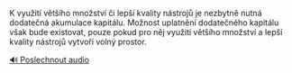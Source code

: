 
K využití většího množství či lepší kvality nástrojů je nezbytně nutná dodatečná akumulace kapitálu. Možnost uplatnění dodatečného kapitálu však bude existovat, pouze pokud pro něj využití většího množství a lepší kvality nástrojů vytvoří volný prostor.

[🔊 Poslechnout audio](/data/7-paragraphs/audio/chapter_153/para_004-K-vyuit-vtho-mnostv-i-lep-kvality-nstro.mp3)
